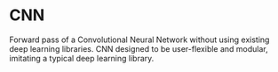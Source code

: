 # CNN
Forward pass of a Convolutional Neural Network without using existing deep learning libraries.
CNN designed to be user-flexible and modular, imitating a typical deep learning library.
